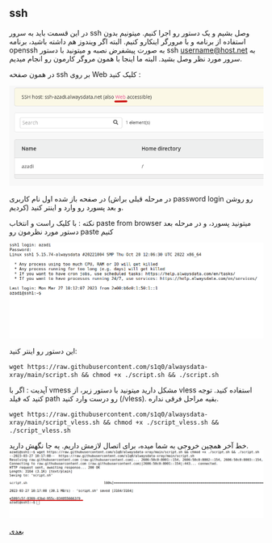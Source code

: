 ﻿## ssh
در این قسمت باید به سرور ssh وصل بشیم و یک دستور رو اجرا کنیم. میتونیم بدون استفاده از برنامه و با مرورگر اینکارو کنیم. البته اگر ویندوز هم داشته باشید، برنامه openssh به صورت پیشفرض نصبه و میتونید با دستور ssh username@host.net به سرور مورد نظر وصل بشید. البته ما اینجا با همون مروگر کارمون رو انجام میدیم.

در همون صفحه ssh بر روی Web کلیک کنید :

<div align=center>
<img width="700" src="./pics/7.png"/>
</div>

در صفحه باز شده اول نام کاربری (در مرحله قبلی براش password login رو روشن کردیم) و بعد پسورد رو وارد و اینتر کنید.


نکته :‌ با کلیک راست و انتخاب paste from browser میتونید پسورد، و در مرحله بعد دستور مورد نظرمون رو paste کنیم

<div align=center>
<img width="700" src="./pics/8.png"/>
</div>


این دستور رو اینتر کنید:
<div dir="ltr">

    wget https://raw.githubusercontent.com/s1q0/alwaysdata-xray/main/script.sh && chmod +x ./script.sh && ./script.sh

</div>

آپدیت : اگر با vmess مشکل دارید میتونید با دستور زیر، از vless استفاده کنید. توجه کنید که فیلد path رو درست وارد کنید (/vless). بقیه مراحل فرقی نداره.
<div dir="ltr">

    wget https://raw.githubusercontent.com/s1q0/alwaysdata-xray/main/script_vless.sh && chmod +x ./script_vless.sh && ./script_vless.sh

</div>
خط آخر همچین خروجی به شما میده، برای اتصال لازمش داریم. یه جا نگهش دارید.

<div align=center>
<img width="900" src="./pics/9.png"/>
</div>


[بعدی](site)
